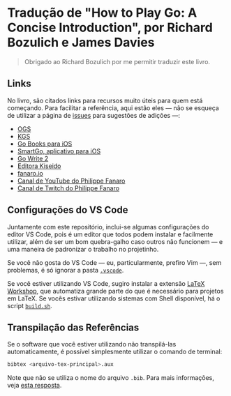 # Tradução de "How to Play Go: A Concise Introduction", por Richard Bozulich e James Davies

> Obrigado ao Richard Bozulich por me permitir traduzir este livro.

## Links

No livro, são citados links para recursos muito úteis para quem está começando. Para facilitar a referência, aqui estão eles &mdash; não se esqueça de utilizar a página de [issues](https://github.com/FanaroEngineering/traducao_como_jogar_go) para sugestões de adições &mdash;:

- [OGS](https://online-go.com)
- [KGS](https://www.gokgs.com)
- [Go Books para iOS](https://apps.apple.com/us/app/go-books/id428149193)
- [SmartGo, aplicativo para iOS](https://apps.apple.com/us/app/smartgo-player/id314506629)
- [Go Write 2](https://www.gowrite.net/GOWrite2_download.html)
- [Editora Kiseido](https://www.kiseido.com)
- [fanaro.io](https://fanaro.io)
- [Canal de YouTube do Philippe Fanaro](https://youtube.com/c/PhilippeFanaro)
- [Canal de Twitch do Philippe Fanaro](https://twitch.tv/fanaro009)

## Configurações do VS Code

Juntamente com este repositório, inclui-se algumas configurações do editor VS Code, pois é um editor que todos podem instalar e facilmente utilizar, além de ser um bom quebra-galho caso outros não funcionem &mdash; e uma maneira de padronizar o trabalho no projetinho.

Se você não gosta do VS Code &mdash; eu, particularmente, prefiro Vim &mdash;, sem problemas, é só ignorar a pasta [`.vscode`](./.vscode/).

Se você estiver utilizando VS Code, sugiro instalar a extensão [LaTeX Workshop](https://marketplace.visualstudio.com/items?itemName=James-Yu.latex-workshop), que automatiza grande parte do que é necessário para projetos em LaTeX. Se vocês estivar utilizando sistemas com Shell disponível, há o script [`build.sh`](./build.sh).

## Transpilação das Referências

Se o software que você estiver utilizando não transpilá-las automaticamente, é possível simplesmente utilizar o comando de terminal:

```sh
bibtex <arquivo-tex-principal>.aux
```

Note que não se utiliza o nome do arquivo `.bib`. Para mais informações, veja [esta resposta](https://tex.stackexchange.com/a/353433/64441).